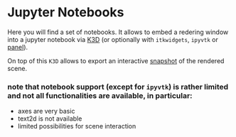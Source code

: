 # Jupyter Notebooks

Here you will find a set of notebooks.
It allows to embed a redering window into a jupyter notebook via
[K3D](https://github.com/K3D-tools/K3D-jupyter)
(or optionally with `itkwidgets`, `ipyvtk` or [panel](https://github.com/pyviz/panel)).

On top of this `K3D` allows to export an interactive
[snapshot](https://vedo.embl.es/examples/K3D_snapshot.html)
of the rendered scene.

### note that notebook support (except for `ipyvtk`) is rather limited and not all functionalities are available, in particular:

- axes are very basic
- text2d is not available
- limited possibilities for scene interaction
